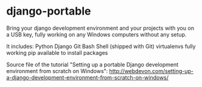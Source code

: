 django-portable
===============

Bring your django development environment and your projects with you on a USB key, fully working on any Windows computers without any setup.

It includes:
Python
Django
Git
Bash Shell (shipped with Git)
virtualenvs fully working
pip available to install packages

Source file of the tutorial "Setting up a portable Django development environment from scratch on Windows":
http://webdevon.com/setting-up-a-django-development-environment-from-scratch-on-windows/